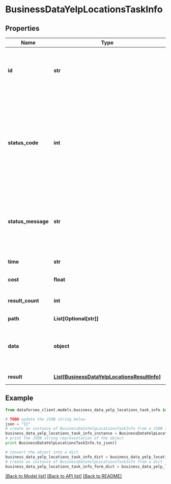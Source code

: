 # BusinessDataYelpLocationsTaskInfo


## Properties

Name | Type | Description | Notes
------------ | ------------- | ------------- | -------------
**id** | **str** | task identifier unique task identifier in our system in the UUID format | [optional] 
**status_code** | **int** | status code of the task generated by DataForSEO, can be within the following range: 10000-60000 you can find the full list of the response codes here | [optional] 
**status_message** | **str** | informational message of the task you can find the full list of general informational messages here | [optional] 
**time** | **str** | execution time, seconds | [optional] 
**cost** | **float** | total tasks cost, USD | [optional] 
**result_count** | **int** | number of elements in the result array | [optional] 
**path** | **List[Optional[str]]** | URL path | [optional] 
**data** | **object** | contains the same parameters that you specified in the POST request | [optional] 
**result** | [**List[BusinessDataYelpLocationsResultInfo]**](BusinessDataYelpLocationsResultInfo.md) | array of results | [optional] 

## Example

```python
from dataforseo_client.models.business_data_yelp_locations_task_info import BusinessDataYelpLocationsTaskInfo

# TODO update the JSON string below
json = "{}"
# create an instance of BusinessDataYelpLocationsTaskInfo from a JSON string
business_data_yelp_locations_task_info_instance = BusinessDataYelpLocationsTaskInfo.from_json(json)
# print the JSON string representation of the object
print BusinessDataYelpLocationsTaskInfo.to_json()

# convert the object into a dict
business_data_yelp_locations_task_info_dict = business_data_yelp_locations_task_info_instance.to_dict()
# create an instance of BusinessDataYelpLocationsTaskInfo from a dict
business_data_yelp_locations_task_info_form_dict = business_data_yelp_locations_task_info.from_dict(business_data_yelp_locations_task_info_dict)
```
[[Back to Model list]](../README.md#documentation-for-models) [[Back to API list]](../README.md#documentation-for-api-endpoints) [[Back to README]](../README.md)


